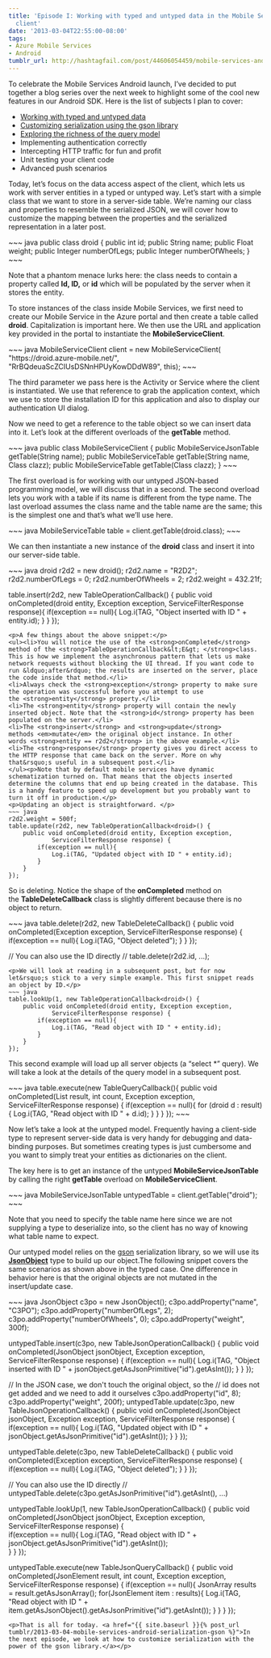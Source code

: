 ```yaml
---
title: 'Episode I: Working with typed and untyped data in the Mobile Services Android
  client'
date: '2013-03-04T22:55:00-08:00'
tags:
- Azure Mobile Services
- Android
tumblr_url: http://hashtagfail.com/post/44606054459/mobile-services-android-typed-untyped
---
```

<p>To celebrate the Mobile Services Android launch, I&rsquo;ve decided to put together a blog series over the next week to highlight some of the cool new features in our Android SDK. Here is the list of subjects I plan to cover:</p>
<ul><li><a href="{{ site.baseurl }}{% post_url tumblr/2013-03-04-mobile-services-android-typed-untyped %}">Working with typed and untyped data</a></li>
<li><a href="{{ site.baseurl }}{% post_url tumblr/2013-03-04-mobile-services-android-serialization-gson %}">Customizing serialization using the gson library</a></li>
<li><a href="{{ site.baseurl }}{% post_url tumblr/2013-03-28-mobile-services-android-querying %}">Exploring the richness of the query model</a></li>
<li>Implementing authentication correctly</li>
<li>Intercepting HTTP traffic for fun and profit</li>
<li>Unit testing your client code</li>
<li>Advanced push scenarios</li>
</ul><p>Today, let&rsquo;s focus on the data access aspect of the client, which lets us work with server entities in a typed or untyped way. Let&rsquo;s start with a simple class that we want to store in a server-side table. We&rsquo;re naming our class and properties to resemble the serialized JSON, we will cover how to customize the mapping between the properties and the serialized representation in a later post.</p>
~~~ java
public class droid {
    public int id;
    public String name;
    public Float weight;
    public Integer numberOfLegs;
    public Integer numberOfWheels;
}
~~~
<p>Note that a phantom menace lurks here: the class needs to contain a property called <strong>Id, ID,</strong> or <strong>id</strong> which will be populated by the server when it stores the entity.</p>
<p>To store instances of the class inside Mobile Services, we first need to create our Mobile Service in the Azure portal and then create a table called <strong>droid</strong>. Capitalization is important here. We then use the URL and application key provided in the portal to instantiate the <strong>MobileServiceClient</strong>.</p>
~~~ java
MobileServiceClient client = new MobileServiceClient(
    "https://droid.azure-mobile.net/",
    "RrBQdeuaScZCIUsDSNnHPUyKowDDdW89",
    this);
~~~
<p>The third parameter we pass here is the Activity or Service where the client is instantiated. We use that reference to grab the application context, which we use to store the installation ID for this application and also to display our authentication UI dialog.</p>
<p>Now we need to get a reference to the table object so we can insert data into it. Let&rsquo;s look at the different overloads of the <strong>getTable</strong> method. </p>
~~~ java
public class MobileServiceClient {
    public MobileServiceJsonTable getTable(String name);
    public <E> MobileServiceTable<E> getTable(String name, Class<E> clazz);
    public <E> MobileServiceTable<E> getTable(Class<E> clazz);
}
~~~
<p>The first overload is for working with our untyped JSON-based programming model, we will discuss that in a second. The second overload lets you work with a table if its name is different from the type name. The last overload assumes the class name and the table name are the same; this is the simplest one and that&rsquo;s what we&rsquo;ll use here.</p>
~~~ java
MobileServiceTable<droid> table = client.getTable(droid.class);
~~~
<p>We can then instantiate a new instance of the <strong>droid</strong> class and insert it into our server-side table.</p>
~~~ java
droid r2d2 = new droid();
r2d2.name = "R2D2";
r2d2.numberOfLegs = 0;
r2d2.numberOfWheels = 2;
r2d2.weight = 432.21f;

table.insert(r2d2, new TableOperationCallback<droid>() {
    public void onCompleted(droid entity, Exception exception,
            ServiceFilterResponse response){
        if(exception == null){
            Log.i(TAG, "Object inserted with ID " + entity.id);
        }
    }
});
~~~
<p>A few things about the above snippet:</p>
<ul><li>You will notice the use of the <strong>onCompleted</strong> method of the <strong>TableOperationCallback&lt;E&gt; </strong>class. This is how we implement the asynchronous pattern that lets us make network requests without blocking the UI thread. If you want code to run &ldquo;after&rdquo; the results are inserted on the server, place the code inside that method.</li>
<li>Always check the <strong>exception</strong> property to make sure the operation was successful before you attempt to use the <strong>entity</strong> property.</li>
<li>The <strong>entity</strong> property will contain the newly inserted object. Note that the <strong>id</strong> property has been populated on the server.</li>
<li>The <strong>insert</strong> and <strong>update</strong> methods <em>mutate</em> the original object instance. In other words <strong>entity == r2d2</strong> in the above example.</li>
<li>The <strong>response</strong> property gives you direct access to the HTTP response that came back on the server. More on why that&rsquo;s useful in a subsequent post.</li>
</ul><p>Note that by default mobile services have dynamic schematization turned on. That means that the objects inserted determine the columns that end up being created in the database. This is a handy feature to speed up development but you probably want to turn it off in production.</p>
<p>Updating an object is straightforward. </p>
~~~ java
r2d2.weight = 500f;
table.update(r2d2, new TableOperationCallback<droid>() {
    public void onCompleted(droid entity, Exception exception,
			ServiceFilterResponse response) {
		if(exception == null){
			Log.i(TAG, "Updated object with ID " + entity.id);
		}
	}
});
~~~
<p>So is deleting. Notice the shape of the <strong>onCompleted</strong> method on the <strong>TableDeleteCallback</strong> class is slightly different because there is no object to return. </p>
~~~ java
table.delete(r2d2, new TableDeleteCallback() {
    public void onCompleted(Exception exception, 
            ServiceFilterResponse response) {
        if(exception == null){
            Log.i(TAG, "Object deleted");
        }
    }
});

// You can also use the ID directly
// table.delete(r2d2.id, ...);
~~~
<p>We will look at reading in a subsequent post, but for now let&rsquo;s stick to a very simple example. This first snippet reads an object by ID.</p>
~~~ java
table.lookUp(1, new TableOperationCallback<droid>() {
    public void onCompleted(droid entity, Exception exception,
            ServiceFilterResponse response) {
        if(exception == null){
            Log.i(TAG, "Read object with ID " + entity.id);    
        }
    }
});
~~~
<p>This second example will load up all server objects (a &ldquo;select *&rdquo; query). We will take a look at the details of the query model in a subsequent post.</p>
~~~ java
table.execute(new TableQueryCallback<droid>(){
    public void onCompleted(List<droid> result, int count, Exception exception,
            ServiceFilterResponse response) {
        if(exception == null){
            for (droid d : result) {
                Log.i(TAG, "Read object with ID " + d.id);	
            }
        }	
    }
});
~~~
<p>Now let&rsquo;s take a look at the untyped model. Frequently having a client-side type to represent server-side data is very handy for debugging and data-binding purposes. But sometimes creating types is just cumbersome and you want to simply treat your entities as dictionaries on the client. </p>
<p>The key here is to get an instance of the untyped <strong>MobileServiceJsonTable</strong> by calling the right <strong>getTable</strong> overload on <strong>MobileServiceClient</strong>.</p>
~~~ java
MobileServiceJsonTable untypedTable = client.getTable("droid");
~~~
<p>Note that you need to specify the table name here since we are not supplying a type to deserialize into, so the client has no way of knowing what table name to expect.</p>
<p>Our untyped model relies on the <a href="https://code.google.com/p/google-gson/">gson</a> serialization library, so we will use its <strong><a href="http://google-gson.googlecode.com/svn/trunk/gson/docs/javadocs/com/google/gson/JsonObject.html">JsonObject</a></strong> type to build up our object.The following snippet covers the same scenarios as shown above in the typed case. One difference in behavior here is that the original objects are not mutated in the insert/update case.</p>
~~~ java
JsonObject c3po = new JsonObject();
c3po.addProperty("name", "C3PO");
c3po.addProperty("numberOfLegs", 2);
c3po.addProperty("numberOfWheels", 0);
c3po.addProperty("weight", 300f);

untypedTable.insert(c3po, new TableJsonOperationCallback() {
    public void onCompleted(JsonObject jsonObject, Exception exception,
            ServiceFilterResponse response) {
        if(exception == null){
            Log.i(TAG, "Object inserted with ID " + 
        jsonObject.getAsJsonPrimitive("id").getAsInt());
        }
    }
});

// In the JSON case, we don't touch the original object, so the
// id does not get added and we need to add it ourselves
c3po.addProperty("id", 8);
c3po.addProperty("weight", 200f);
untypedTable.update(c3po, new TableJsonOperationCallback() {
    public void onCompleted(JsonObject jsonObject, Exception exception,
            ServiceFilterResponse response) {
        if(exception == null){
            Log.i(TAG, "Updated object with ID " + 
        jsonObject.getAsJsonPrimitive("id").getAsInt());
        }
    }
});

untypedTable.delete(c3po, new TableDeleteCallback() {
    public void onCompleted(Exception exception, ServiceFilterResponse response) {
        if(exception == null){
            Log.i(TAG, "Object deleted");
        }
    }
});

// You can also use the ID directly
// untypedTable.delete(c3po.getAsJsonPrimitive("id").getAsInt(), ...)

untypedTable.lookUp(1, new TableJsonOperationCallback() {
    public void onCompleted(JsonObject jsonObject, Exception exception,
            ServiceFilterResponse response) {	
        if(exception == null){
            Log.i(TAG, "Read object with ID " + 
        jsonObject.getAsJsonPrimitive("id").getAsInt());	
        }
    }
});

untypedTable.execute(new TableJsonQueryCallback() {
    public void onCompleted(JsonElement result, int count, Exception exception,
            ServiceFilterResponse response) {
        if(exception == null){
            JsonArray results = result.getAsJsonArray();
            for(JsonElement item : results){
                Log.i(TAG, "Read object with ID " + 
            item.getAsJsonObject().getAsJsonPrimitive("id").getAsInt());
            }
        }
    }
});
~~~
<p>That is all for today. <a href="{{ site.baseurl }}{% post_url tumblr/2013-03-04-mobile-services-android-serialization-gson %}">In the next episode, we look at how to customize serialization with the power of the gson library.</a></p>
